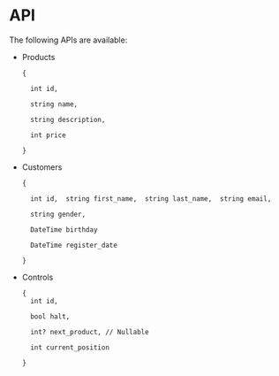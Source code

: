 # API

The following APIs are available:

* Products

      {

        int id,

        string name,

        string description,

        int price

      }

* Customers

      {

        int id,  string first_name,  string last_name,  string email,

        string gender,

        DateTime birthday

        DateTime register_date

      }

* Controls

      {
        int id,
  
        bool halt,
  
        int? next_product, // Nullable
  
        int current_position
  
      }
